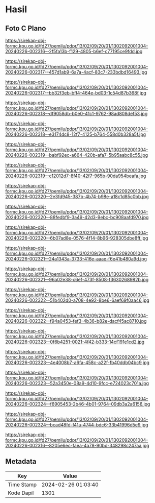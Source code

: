 # Hasil

## Foto C Plano

https://sirekap-obj-formc.kpu.go.id/fd27/pemilu/pdpr/13/02/09/20/01/1302092001004-20240226-002316--2f5fa13b-f129-4805-b6ef-c77195ce9fdd.jpg

https://sirekap-obj-formc.kpu.go.id/fd27/pemilu/pdpr/13/02/09/20/01/1302092001004-20240226-002317--457d1ab9-6a7a-4acf-83c7-233bdbd16493.jpg

https://sirekap-obj-formc.kpu.go.id/fd27/pemilu/pdpr/13/02/09/20/01/1302092001004-20240226-002317--bb32f3eb-bff4-464e-bd03-1c54d87b368f.jpg

https://sirekap-obj-formc.kpu.go.id/fd27/pemilu/pdpr/13/02/09/20/01/1302092001004-20240226-002318--df9058db-b0e0-41c1-9762-98ad808def53.jpg

https://sirekap-obj-formc.kpu.go.id/fd27/pemilu/pdpr/13/02/09/20/01/1302092001004-20240226-002318--e3174dc8-12f7-4125-b764-558d0b328a5f.jpg

https://sirekap-obj-formc.kpu.go.id/fd27/pemilu/pdpr/13/02/09/20/01/1302092001004-20240226-002319--babf92ec-a664-420b-afa7-5b95aabc8c55.jpg

https://sirekap-obj-formc.kpu.go.id/fd27/pemilu/pdpr/13/02/09/20/01/1302092001004-20240226-002319--c12012d7-8f40-42f7-965b-90da954beafa.jpg

https://sirekap-obj-formc.kpu.go.id/fd27/pemilu/pdpr/13/02/09/20/01/1302092001004-20240226-002320--2e3fd945-387b-4b74-b98e-a18c1d85c0bb.jpg

https://sirekap-obj-formc.kpu.go.id/fd27/pemilu/pdpr/13/02/09/20/01/1302092001004-20240226-002320--88fedbf9-3a49-42d3-9ebc-bc908aafd970.jpg

https://sirekap-obj-formc.kpu.go.id/fd27/pemilu/pdpr/13/02/09/20/01/1302092001004-20240226-002320--6b07ad8e-0576-4f14-8b96-928305dbe8ff.jpg

https://sirekap-obj-formc.kpu.go.id/fd27/pemilu/pdpr/13/02/09/20/01/1302092001004-20240226-002321--24a1343a-3733-416e-aaae-f6e41b480a9d.jpg

https://sirekap-obj-formc.kpu.go.id/fd27/pemilu/pdpr/13/02/09/20/01/1302092001004-20240226-002321--96a02e38-c6ef-473f-8508-f3630268982b.jpg

https://sirekap-obj-formc.kpu.go.id/fd27/pemilu/pdpr/13/02/09/20/01/1302092001004-20240226-002322--51b402d0-a708-4e92-8be6-6aef69f0aa46.jpg

https://sirekap-obj-formc.kpu.go.id/fd27/pemilu/pdpr/13/02/09/20/01/1302092001004-20240226-002322--f94a0453-fef3-4b36-b82e-dacf45ac8710.jpg

https://sirekap-obj-formc.kpu.go.id/fd27/pemilu/pdpr/13/02/09/20/01/1302092001004-20240226-002323--0f6b4251-0021-4f42-b333-14cf191e1cd2.jpg

https://sirekap-obj-formc.kpu.go.id/fd27/pemilu/pdpr/13/02/09/20/01/1302092001004-20240226-002323--4e4008b7-a6fa-458c-a22f-fb40ddb04bc9.jpg

https://sirekap-obj-formc.kpu.go.id/fd27/pemilu/pdpr/13/02/09/20/01/1302092001004-20240226-002323--52a3450e-08a9-4d10-9fcc-e724023c701a.jpg

https://sirekap-obj-formc.kpu.go.id/fd27/pemilu/pdpr/13/02/09/20/01/1302092001004-20240226-002324--f6905453-2b46-4b01-9764-09db3a2a6156.jpg

https://sirekap-obj-formc.kpu.go.id/fd27/pemilu/pdpr/13/02/09/20/01/1302092001004-20240226-002324--bcad48fd-f41a-4744-bdc6-33b41996d5e9.jpg

https://sirekap-obj-formc.kpu.go.id/fd27/pemilu/pdpr/13/02/09/20/01/1302092001004-20240226-002316--8205e6ec-faea-4a78-90bd-348298c247aa.jpg


## Metadata

| Key        | Value               |
| ---------- | ------------------- |
| Time Stamp | 2024-02-26 01:03:40 |
| Kode Dapil | 1301                |



